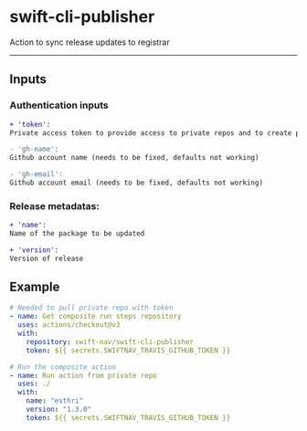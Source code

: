 # swift-cli-publisher
Action to sync release updates to registrar

---

## Inputs

### Authentication inputs
```diff
+ 'token': 
Private access token to provide access to private repos and to create pull requests under

- 'gh-name': 
Github account name (needs to be fixed, defaults not working)

- 'gh-email': 
Github account email (needs to be fixed, defaults not working)
```

### Release metadatas:
```diff
+ 'name': 
Name of the package to be updated

+ 'version': 
Version of release
```
## Example

```yml
# Needed to pull private repo with token
- name: Get composite run steps repository
  uses: actions/checkout@v3
  with:
    repository: swift-nav/swift-cli-publisher
    token: ${{ secrets.SWIFTNAV_TRAVIS_GITHUB_TOKEN }}

# Run the composite action
- name: Run action from private repo
  uses: ./
  with:
    name: "esthri"
    version: "1.3.0"
    token: ${{ secrets.SWIFTNAV_TRAVIS_GITHUB_TOKEN }}
```
